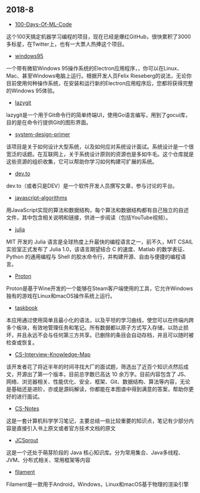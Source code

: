 ## 2018-8
- [100-Days-Of-ML-Code](https://github.com/Avik-Jain/100-Days-Of-ML-Code)

这个100天搞定机器学习编程的项目，现在已经是爆红GitHub，很快累积了3000多标星，在Twitter上，也有一大票人热捧这个项目。
  
- [windows95](https://github.com/felixrieseberg/windows95)

一个带有微软Windows 95操作系统的Electron应用程序，，你可以在Linux、Mac、甚至Windows电脑上运行。根据开发人员Felix Rieseberg的说法，无论你目前使用何种操作系统，在安装和运行新的Electron应用程序后，您都将获得完整的Windows 95体验。

- [lazygit](https://github.com/jesseduffield/lazygit)

lazygit是一个用于Git命令行的简单终端UI，使用Go语言编写，用到了gocui库，目的是在命令行提供Git的图形界面。

- [system-design-primer](https://github.com/donnemartin/system-design-primer)

该项目是关于如何设计大型系统，以及如何应对系统设计面试。系统设计是一个很宽泛的话题。在互联网上，关于系统设计原则的资源也是多如牛毛。这个仓库就是这些资源的组织收集，它可以帮助你学习如何构建可扩展的系统。

- [dev.to](https://github.com/thepracticaldev/dev.to)

dev.to（或者只是DEV）是一个软件开发人员撰写文章，参与讨论的平台。

- [javascript-algorithms](https://github.com/trekhleb/javascript-algorithms)

用JavaScript实现的算法和数据结构，每个算法和数据结构都有自己独立的自述文件，其中包含相关说明和链接，供进一步阅读（包括YouTube视频）。

- [julia](https://github.com/JuliaLang/julia)

MIT 开发的 Julia 语言是全球热度上升最快的编程语言之一，前不久，MIT CSAIL 实验室正式发布了 Julia 1.0，该语言期望结合 C 的速度、Matlab 的数学表征、Python 的通用编程与 Shell 的胶水命令行，并构建开源、自由与便捷的编程语言。

- [Proton](https://github.com/ValveSoftware/Proton)

Proton是基于Wine开发的一个能够在Steam客户端使用的工具，它允许Windows独有的游戏在Linux和macOS操作系统上运行。

- [taskbook](https://github.com/klauscfhq/taskbook)

本应用通过使用简单且最小化的语法，以及平坦的学习曲线，使您可以在终端内跨多个板块，有效地管理任务和笔记。所有数据都以原子方式写入存储，以防止损坏，并且永远不会与任何第三方共享。已删除的条目会自动存档，并且可以随时被检查或恢复。

- [CS-Interview-Knowledge-Map](https://github.com/InterviewMap/CS-Interview-Knowledge-Map)

该开发者花了将近半年的时间寻找大厂的面试题，筛选出了近百个知识点然后成文，开源出了第一个版本，目前总字数已高达 10 余万字。目前内容包含了 JS、网络、浏览器相关、性能优化、安全、框架、Git、数据结构、算法等内容，无论是基础还是进阶，亦或是源码解读，你都能在本图谱中得到满意的答案，帮助你更好的进行面试。

- [CS-Notes](https://github.com/CyC2018/CS-Notes)

这是一套计算机科学学习笔记，主要总结一些比较重要的知识点，笔记有少部分内容是直接引入书上原文或者官方技术文档的原文

- [JCSprout](https://github.com/crossoverJie/JCSprout)

这是一个还处于萌芽阶段的 Java 核心知识库。分为常用集合、Java多线程、JVM、分布式相关、常用框架等内容

- [filament](https://github.com/google/filament)

Filament是一款用于Android，Windows，Linux和macOS基于物理的渲染引擎
